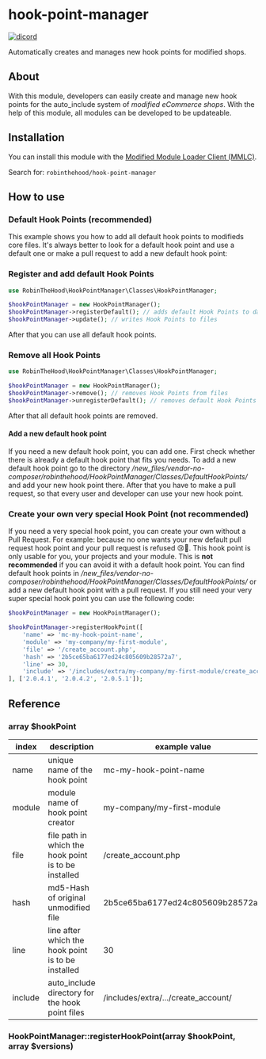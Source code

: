 # hook-point-manager
[![dicord](https://img.shields.io/discord/727190419158597683)](https://discord.gg/9NqwJqP)

Automatically creates and manages new hook points for modified shops.

## About
With this module, developers can easily create and manage new hook points for the auto_include system of *modified eCommerce shops*. With the help of this module, all modules can be developed to be updateable.

## Installation
You can install this module with the [Modified Module Loader Client (MMLC)](http://module-loader.de).

Search for: `robinthehood/hook-point-manager`

## How to use

### Default Hook Points (recommended)
This example shows you how to add all default hook points to modifieds core files. It's always better to look for a default hook point and use a default one or make a pull request to add a new default hook point:

### Register and add default Hook Points
```php
use RobinTheHood\HookPointManager\Classes\HookPointManager;

$hookPointManager = new HookPointManager();
$hookPointManager->registerDefault(); // adds default Hook Points to database
$hookPointManager->update(); // writes Hook Points to files
```

After that you can use all default hook points.


### Remove all Hook Points
```php
use RobinTheHood\HookPointManager\Classes\HookPointManager;

$hookPointManager = new HookPointManager();
$hookPointManager->remove(); // removes Hook Points from files
$hookPointManager->unregisterDefault(); // removes default Hook Points from database
```

After that all default hook points are removed.

#### Add a new default hook point
If you need a new default hook point, you can add one. First check whether there is already a default hook point that fits you needs. To add a new default hook point go to the directory */new_files/vendor-no-composer/robinthehood/HookPointManager/Classes/DefaultHookPoints/* and add your new hook point there. After that you have to make a pull request, so that every user and developer can use your new hook point. 

### Create your own very special Hook Point (not recommended)
If you need a very special hook point, you can create your own without a Pull Request. For example: because no one wants your new default pull request hook point and your pull request is refused 😢🥺. This hook point is only usable for you, your projects and your module. This is **not recommended** if you can avoid it with a default hook point. You can find default hook points in */new_files/vendor-no-composer/robinthehood/HookPointManager/Classes/DefaultHookPoints/* or add a new default hook point with a pull request. If you still need your very super special hook point you can use the following code:

```php
$hookPointManager = new HookPointManager();

$hookPointManager->registerHookPoint([
    'name' => 'mc-my-hook-point-name',
    'module' => 'my-company/my-first-module',
    'file' => '/create_account.php',
    'hash' => '2b5ce65ba6177ed24c805609b28572a7',
    'line' => 30,
    'include' => '/includes/extra/my-company/my-first-module/create_account/'
], ['2.0.4.1', '2.0.4.2', '2.0.5.1']);
```

## Reference

### array $hookPoint
| index   | description                                          | example value                       |
|---------|------------------------------------------------------|-------------------------------------|
| name    | unique name of the hook point                        | mc-my-hook-point-name               |
| module  | module name of hook point creator                     | my-company/my-first-module          |
| file    | file path in which the hook point is to be installed | /create_account.php                 |
| hash    | md5-Hash of original unmodified file                 | 2b5ce65ba6177ed24c805609b28572a7    |
| line    | line after which the hook point is to be installed   | 30                                  |
| include | auto_include directory for the hook point files      | /includes/extra/.../create_account/ |

### HookPointManager::registerHookPoint(array $hookPoint, array $versions)
